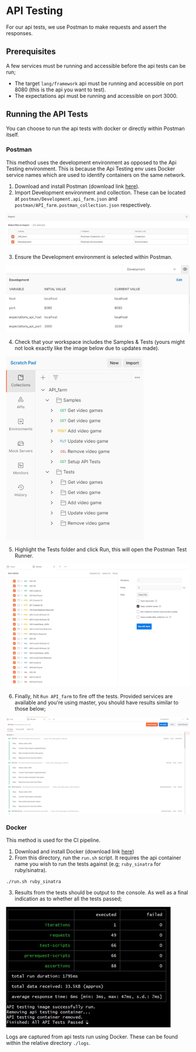 # API Testing

For our api tests, we use Postman to make requests and assert the responses.

## Prerequisites

A few services must be running and accessible before the api tests can be run;

- The target `lang/framework` api must be running and accessible on port 8080 (this is the api you want to test).
- The expectations api must be running and accessible on port 3000.

## Running the API Tests

You can choose to run the api tests with docker or directly within Postman itself.

### Postman

This method uses the development environment as opposed to the Api Testing environment. This is because the Api Testing env uses Docker service names which are used to identify containers on the same network.

1. Download and install Postman (download link [here](https://www.postman.com/downloads/)).
2. Import Development environment and collection. These can be located at `postman/Development.api_farm.json` and `postman/API_farm.postman_collection.json` respectively.

![Postman Importing](./img/postman_imports.jpg)

3. Ensure the Development environment is selected within Postman.

![Postman Environment](./img/postman_env.jpg)

4. Check that your workspace includes the Samples & Tests (yours might not look exactly like the image below due to updates made).

![Postman Workspace](./img/postman_workspace.jpg)

5. Highlight the Tests folder and click Run, this will open the Postman Test Runner.

![Postman Test Runner](./img/postman_test_runner.jpg)

6. Finally, hit `Run API_farm` to fire off the tests. Provided services are available and you're using master, you should have results similar to those below;

![Postman Test Results](./img/postman_test_results.jpg)

### Docker

This method is used for the CI pipeline.

1. Download and install Docker (download link [here](https://www.docker.com/products/docker-desktop))
2. From this directory, run the `run.sh` script. It requires the api container name you wish to run the tests against (e.g; `ruby_sinatra` for ruby/sinatra).

```shell
./run.sh ruby_sinatra
```

3. Results from the tests should be output to the console. As well as a final indication as to whether all the tests passed;

![Docker Test Results](./img/docker_test_results.jpg)

Logs are captured from api tests run using Docker. These can be found within the relative directory `./logs`.
